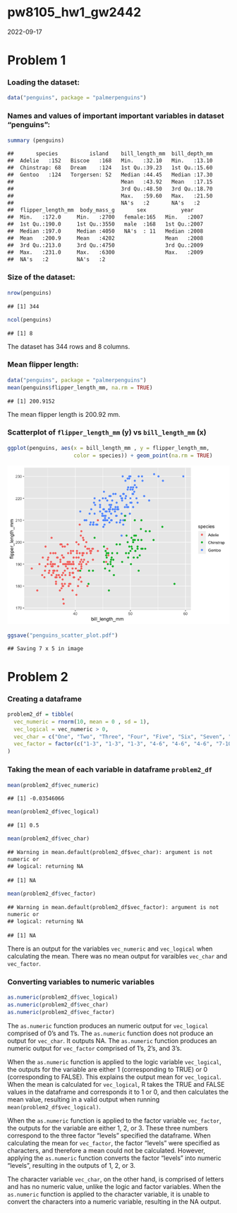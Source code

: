 pw8105_hw1_gw2442
================
2022-09-17

# Problem 1

### Loading the dataset:

``` r
data("penguins", package = "palmerpenguins")
```

### Names and values of important important variables in dataset “penguins”:

``` r
summary (penguins)
```

    ##       species          island    bill_length_mm  bill_depth_mm  
    ##  Adelie   :152   Biscoe   :168   Min.   :32.10   Min.   :13.10  
    ##  Chinstrap: 68   Dream    :124   1st Qu.:39.23   1st Qu.:15.60  
    ##  Gentoo   :124   Torgersen: 52   Median :44.45   Median :17.30  
    ##                                  Mean   :43.92   Mean   :17.15  
    ##                                  3rd Qu.:48.50   3rd Qu.:18.70  
    ##                                  Max.   :59.60   Max.   :21.50  
    ##                                  NA's   :2       NA's   :2      
    ##  flipper_length_mm  body_mass_g       sex           year     
    ##  Min.   :172.0     Min.   :2700   female:165   Min.   :2007  
    ##  1st Qu.:190.0     1st Qu.:3550   male  :168   1st Qu.:2007  
    ##  Median :197.0     Median :4050   NA's  : 11   Median :2008  
    ##  Mean   :200.9     Mean   :4202                Mean   :2008  
    ##  3rd Qu.:213.0     3rd Qu.:4750                3rd Qu.:2009  
    ##  Max.   :231.0     Max.   :6300                Max.   :2009  
    ##  NA's   :2         NA's   :2

### Size of the dataset:

``` r
nrow(penguins)
```

    ## [1] 344

``` r
ncol(penguins)
```

    ## [1] 8

The dataset has 344 rows and 8 columns.

### Mean flipper length:

``` r
data("penguins", package = "palmerpenguins")
mean(penguins$flipper_length_mm, na.rm = TRUE)
```

    ## [1] 200.9152

The mean flipper length is 200.92 mm.

### Scatterplot of `flipper_length_mm` (y) vs `bill_length_mm` (x)

``` r
ggplot(penguins, aes(x = bill_length_mm , y = flipper_length_mm, 
                     color = species)) + geom_point(na.rm = TRUE)
```

![](pw8105_hw1_gw2442_files/figure-gfm/yx_scatter-1.png)<!-- -->

``` r
ggsave("penguins_scatter_plot.pdf")
```

    ## Saving 7 x 5 in image

# Problem 2

### Creating a dataframe

``` r
problem2_df = tibble(
  vec_numeric = rnorm(10, mean = 0 , sd = 1),
  vec_logical = vec_numeric > 0,
  vec_char = c("One", "Two", "Three", "Four", "Five", "Six", "Seven", "Eight", "Nine", "Ten"),
  vec_factor = factor(c("1-3", "1-3", "1-3", "4-6", "4-6", "4-6", "7-10", "7-10", "7-10", "7-10"))
)
```

### Taking the mean of each variable in dataframe `problem2_df`

``` r
mean(problem2_df$vec_numeric)
```

    ## [1] -0.03546066

``` r
mean(problem2_df$vec_logical)
```

    ## [1] 0.5

``` r
mean(problem2_df$vec_char)
```

    ## Warning in mean.default(problem2_df$vec_char): argument is not numeric or
    ## logical: returning NA

    ## [1] NA

``` r
mean(problem2_df$vec_factor)
```

    ## Warning in mean.default(problem2_df$vec_factor): argument is not numeric or
    ## logical: returning NA

    ## [1] NA

There is an output for the variables `vec_numeric` and `vec_logical`
when calculating the mean. There was no mean output for varaibles
`vec_char` and `vec_factor`.

### Converting variables to numeric variables

``` r
as.numeric(problem2_df$vec_logical)
as.numeric(problem2_df$vec_char)
as.numeric(problem2_df$vec_factor)
```

The `as.numeric` function produces an numeric output for `vec_logical`
comprised of 0’s and 1’s. The `as.numeric` function does not produce an
output for `vec_char`. It outputs NA. The `as.numeric` function produces
an numeric output for `vec_factor` comprised of 1’s, 2’s, and 3’s.

When the `as.numeric` function is applied to the logic variable
`vec_logical`, the outputs for the variable are either 1 (corresponding
to TRUE) or 0 (corresponding to FALSE). This explains the output mean
for `vec_logical`. When the mean is calculated for `vec_logical`, R
takes the TRUE and FALSE values in the dataframe and corresponds it to 1
or 0, and then calculates the mean value, resulting in a valid output
when running `mean(problem2_df$vec_logical)`.

When the `as.numeric` function is applied to the factor variable
`vec_factor`, the outputs for the variable are either 1, 2, or 3. These
three numbers correspond to the three factor “levels” specified the
dataframe. When calculating the mean for `vec_factor`, the factor
“levels” were specified as characters, and therefore a mean could not be
calculated. However, applying the `as.numeric` function converts the
factor “levels” into numeric “levels”, resulting in the outputs of 1, 2,
or 3.

The character variable `vec_char`, on the other hand, is comprised of
letters and has no numeric value, unlike the logic and factor variables.
When the `as.numeric` function is applied to the character variable, it
is unable to convert the characters into a numeric variable, resulting
in the NA output.
